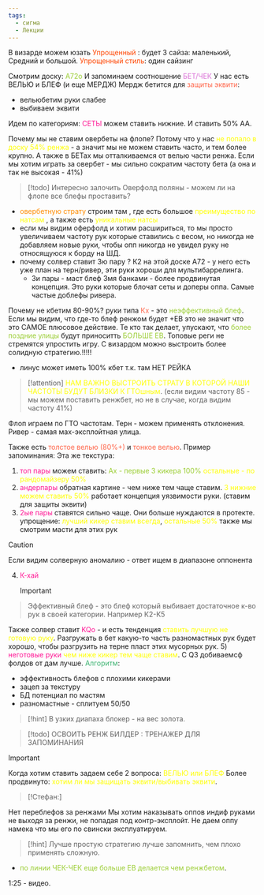 ```yaml
---
tags:
  - сигма
  - Лекции
---
```

В визарде можем юзать <span style="color:rgb(255, 69, 0)">Упрощенный</span> :
будет 3 сайза: маленький, Средний и большой.
<span style="color:rgb(255, 69, 0)">Упрощенный стиль</span>:
один сайзинг

Смотрим доску:
<span style="color:rgb(154, 205, 50)">А72о </span>
И запоминаем соотношение <span style="color:rgb(218, 112, 214)">БЕТ/ЧЕК</span>
У нас есть ВЕЛЬЮ и БЛЕФ (и еще МЕРДЖ)
Мердж бетится для <span style="color:rgb(255, 99, 71)">защиты эквити</span>:
- вельюбетим руки слабее
- выбиваем эквити

Идем по категориям:
<span style="color:rgb(255, 20, 147)">СЕТЫ</span>
можем ставить нижние. И ставить 50% АА.

Почему мы не ставим овербеты на флопе?
Потому что у нас <span style="color:rgb(255, 255, 0)">не попало в доску 54% ренжа</span> - а значит мы не можем ставить часто, и тем более крупно.
А также в БЕТах мы отталкиваемся от велью части ренжа.
Если мы хотим играть за овербет - мы сильно сократим частоту бета (а она и так не высокая - 41%)
> [!todo] 
> Интересно залочить Оверфолд поляны - можем ли на флопе все блефы проставить? 

- <span style="color:rgb(255, 140, 0)">овербетную страту</span> строим там , где есть большое <span style="color:rgb(255, 255, 0)">преимущество по натсам</span> , а также есть <span style="color:rgb(255, 255, 0)">уникальные натсы</span>
- если мы видим оферфолд и хотим расшириться, то мы просто увеличиваем частоту рук которые ставились с весом, но никогда не добавляем новые руки, чтобы опп никогда не увидел руку не относящуюся к борду на ШД.
- почему солвер ставит 3ю пару ? К2 на этой доске А72 - у него есть уже план на терн/ривер, эти руки хороши для мультибаррелинга.
	- 3и пары - маст блеф 3мя банками - более продвинутая концепция. Это руки которые блочат сеты и доперы оппа. Самые частые доблефы ривера.

Почему не кбетим 80-90%?
руки типа <span style="color:rgb(255, 99, 71)">Кх</span> - это <span style="color:rgb(154, 205, 50)">неэффективный блеф</span>.
Если мы видим, что где-то блеф ренжом будет +ЕВ это не значит что это САМОЕ плюсовое действие.
Те кто так делает, упускают, что<span style="color:rgb(154, 205, 50)"> более поздние улицы</span> будут приноситть <span style="color:rgb(154, 205, 50)">БОЛЬШЕ ЕВ</span>.
Топовые реги не стремятся упростить игру.
С визардом можно выстроить более солидную стратегию.!!!!!

- линус может иметь 100% кбет т.к. там НЕТ РЕЙКА

> [!attention] 
> <span style="color:rgb(255, 255, 0)">НАМ ВАЖНО ВЫСТРОИТЬ СТРАТУ В КОТОРОЙ НАШИ ЧАСТОТЫ БУДУТ БЛИЗКИ К ГТОшным</span>. 
> (если видим частоту 85 - мы можем поставить ренжбет, но не в случае, когда видим частоту 41%)

Флоп играем по ГТО частотам. Терн - можем применять отклонения.
Ривер - самая мах-эксплойтная улица.

Также есть<span style="color:rgb(255, 99, 71)"> толстое велью (80%+)</span> и <span style="color:rgb(255, 99, 71)">тонкое велью</span>.
Пример запоминания:
Эта же текстура:
1) <span style="color:rgb(255, 20, 147)">топ пары</span>
можем ставить:<span style="color:rgb(154, 205, 50)">
Ах  - первые 3 кикера 100%</span>
<span style="color:rgb(255, 255, 0)">остальные - по рандомайзеру 50%</span>
2) <span style="color:rgb(255, 20, 147)">андерпары</span>
   обратная картине - чем ниже тем чаще ставим.
   <span style="color:rgb(255, 255, 0)">3 нижние можем ставить 50%</span>
   работает концепция уязвимости руки. (ставим для защиты эквити)
3) <span style="color:rgb(255, 20, 147)">2ые пары</span>
   ставятся сильно чаще. Они больше нуждаются в протекте.
   упрощение: <span style="color:rgb(255, 255, 0)">лучший кикер ставим всегда</span>, 
   <span style="color:rgb(255, 255, 0)">остальные 50%</span>
	также мы смотрим масти для этих рук
> [!caution] 
> Если видим солверную аномалию - ответ ищем в диапазоне оппонента 

4) <span style="color:rgb(255, 20, 147)">К-хай</span>
   > [!important] 
> Эффективный блеф - это блеф который выбивает достаточное к-во рук в своей категории. Например К2-К5 

Также солвер ставит <span style="color:rgb(255, 20, 147)">KQо</span> - и есть тенденция <span style="color:rgb(255, 255, 0)">ставить лучшую не готовую руку</span>. Разгружать в бет какую-то часть разномастных рук будет хорошо, чтобы разгрузить на терне пласт этих мусорных рук.
5) <span style="color:rgb(255, 20, 147)">неготовые руки</span>
  <span style="color:rgb(255, 255, 0)"> чем ниже кикер тем чаще ставим</span>. С Q3 добиваемсф фолдов от дам лучше.
  <span style="color:rgb(60, 179, 113)">Алгоритм</span>:
  - эффективность блефов с плохими кикерами
  - зацеп за текстуру
  - БД потенциал по мастям
  - разномастные - сплитуем 50/50

> [!hint] 
> В узких диапаха блокер - на вес золота. 

> [!todo] 
> ОСВОИТЬ РЕНЖ БИЛДЕР : ТРЕНАЖЕР ДЛЯ ЗАПОМИНАНИЯ

> [!important] 
> Когда хотим ставить задаем себе 2 вопроса:
> <span style="color:rgb(255, 255, 0)">ВЕЛЬЮ или БЛЕФ</span>
> Более продвинуто:
> <span style="color:rgb(255, 255, 0)">хотим ли мы защищать эквити/выбивать эквити</span>. 

> [!Стефан:] 
> 
Нет переблефов за ренжами
Мы хотим наказывать оппов индиф руками не выходя за ренжи, не попадая под контр-эксплойт. 
Не даем оппу намека что мы его по свински эксплуатируем. 

> [!hint] 
> Лучше простую стратегию лучше запомнить, чем плохо применять сложную. 

- <span style="color:rgb(154, 205, 50)">по линии ЧЕК-ЧЕК еще больше ЕВ делается чем ренжбетом</span>.

1:25 - видео.

